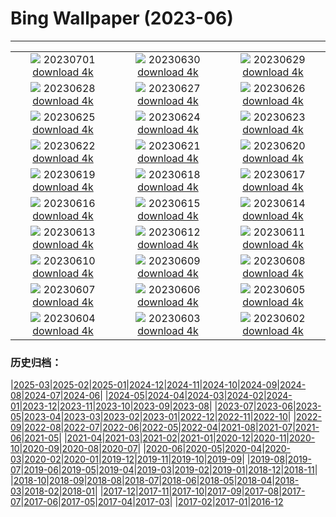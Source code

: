 # Bing Wallpaper (2023-06)
**************
| | | |
| :----: | :----: | :----: |
| ![](https://www.bing.com/th?id=OHR.PelotonPont_EN-IN5341162153_1920x1080.jpg) 20230701 [download 4k](https://www.bing.com/th?id=OHR.PelotonPont_EN-IN5341162153_UHD.jpg) | ![](https://www.bing.com/th?id=OHR.ClamBears_EN-IN4861399396_1920x1080.jpg) 20230630 [download 4k](https://www.bing.com/th?id=OHR.ClamBears_EN-IN4861399396_UHD.jpg) | ![](https://www.bing.com/th?id=OHR.BanyakIslands_EN-IN2988100966_1920x1080.jpg) 20230629 [download 4k](https://www.bing.com/th?id=OHR.BanyakIslands_EN-IN2988100966_UHD.jpg) |
| ![](https://www.bing.com/th?id=OHR.PrideIceland_EN-IN5792435415_1920x1080.jpg) 20230628 [download 4k](https://www.bing.com/th?id=OHR.PrideIceland_EN-IN5792435415_UHD.jpg) | ![](https://www.bing.com/th?id=OHR.SedonaSunset_EN-IN2362422575_1920x1080.jpg) 20230627 [download 4k](https://www.bing.com/th?id=OHR.SedonaSunset_EN-IN2362422575_UHD.jpg) | ![](https://www.bing.com/th?id=OHR.VillandryGarden_EN-IN2148497379_1920x1080.jpg) 20230626 [download 4k](https://www.bing.com/th?id=OHR.VillandryGarden_EN-IN2148497379_UHD.jpg) |
| ![](https://www.bing.com/th?id=OHR.PetraTreasury_EN-IN1889012799_1920x1080.jpg) 20230625 [download 4k](https://www.bing.com/th?id=OHR.PetraTreasury_EN-IN1889012799_UHD.jpg) | ![](https://www.bing.com/th?id=OHR.NhaTrang_EN-IN1083266975_1920x1080.jpg) 20230624 [download 4k](https://www.bing.com/th?id=OHR.NhaTrang_EN-IN1083266975_UHD.jpg) | ![](https://www.bing.com/th?id=OHR.PollinatorMonarch_EN-IN1369719047_1920x1080.jpg) 20230623 [download 4k](https://www.bing.com/th?id=OHR.PollinatorMonarch_EN-IN1369719047_UHD.jpg) |
| ![](https://www.bing.com/th?id=OHR.PeruAmazon_EN-IN1074414647_1920x1080.jpg) 20230622 [download 4k](https://www.bing.com/th?id=OHR.PeruAmazon_EN-IN1074414647_UHD.jpg) | ![](https://www.bing.com/th?id=OHR.StonehengeSalisbury_EN-IN0612027189_1920x1080.jpg) 20230621 [download 4k](https://www.bing.com/th?id=OHR.StonehengeSalisbury_EN-IN0612027189_UHD.jpg) | ![](https://www.bing.com/th?id=OHR.EagleTree_EN-IN0366789941_1920x1080.jpg) 20230620 [download 4k](https://www.bing.com/th?id=OHR.EagleTree_EN-IN0366789941_UHD.jpg) |
| ![](https://www.bing.com/th?id=OHR.Fawn_EN-IN9693465927_1920x1080.jpg) 20230619 [download 4k](https://www.bing.com/th?id=OHR.Fawn_EN-IN9693465927_UHD.jpg) | ![](https://www.bing.com/th?id=OHR.TernFather_EN-IN9272382806_1920x1080.jpg) 20230618 [download 4k](https://www.bing.com/th?id=OHR.TernFather_EN-IN9272382806_UHD.jpg) | ![](https://www.bing.com/th?id=OHR.HampiTemple_EN-IN8875081235_1920x1080.jpg) 20230617 [download 4k](https://www.bing.com/th?id=OHR.HampiTemple_EN-IN8875081235_UHD.jpg) |
| ![](https://www.bing.com/th?id=OHR.HawksbillTurtle_EN-IN7548105542_1920x1080.jpg) 20230616 [download 4k](https://www.bing.com/th?id=OHR.HawksbillTurtle_EN-IN7548105542_UHD.jpg) | ![](https://www.bing.com/th?id=OHR.SmokyFireflies_EN-IN9684375763_1920x1080.jpg) 20230615 [download 4k](https://www.bing.com/th?id=OHR.SmokyFireflies_EN-IN9684375763_UHD.jpg) | ![](https://www.bing.com/th?id=OHR.RuralPunjab_EN-IN7128242068_1920x1080.jpg) 20230614 [download 4k](https://www.bing.com/th?id=OHR.RuralPunjab_EN-IN7128242068_UHD.jpg) |
| ![](https://www.bing.com/th?id=OHR.OkefenokeeSwamp_EN-IN7944133748_1920x1080.jpg) 20230613 [download 4k](https://www.bing.com/th?id=OHR.OkefenokeeSwamp_EN-IN7944133748_UHD.jpg) | ![](https://www.bing.com/th?id=OHR.BigBendAnniv_EN-IN7544797420_1920x1080.jpg) 20230612 [download 4k](https://www.bing.com/th?id=OHR.BigBendAnniv_EN-IN7544797420_UHD.jpg) | ![](https://www.bing.com/th?id=OHR.GoliathHeron_EN-IN6224848053_1920x1080.jpg) 20230611 [download 4k](https://www.bing.com/th?id=OHR.GoliathHeron_EN-IN6224848053_UHD.jpg) |
| ![](https://www.bing.com/th?id=OHR.PortugalDay_EN-IN6850945985_1920x1080.jpg) 20230610 [download 4k](https://www.bing.com/th?id=OHR.PortugalDay_EN-IN6850945985_UHD.jpg) | ![](https://www.bing.com/th?id=OHR.BalloonsTurkey_EN-IN6602237514_1920x1080.jpg) 20230609 [download 4k](https://www.bing.com/th?id=OHR.BalloonsTurkey_EN-IN6602237514_UHD.jpg) | ![](https://www.bing.com/th?id=OHR.PlayfulHumpback_EN-IN6301739594_1920x1080.jpg) 20230608 [download 4k](https://www.bing.com/th?id=OHR.PlayfulHumpback_EN-IN6301739594_UHD.jpg) |
| ![](https://www.bing.com/th?id=OHR.ChacoCulture_EN-IN0995684287_1920x1080.jpg) 20230607 [download 4k](https://www.bing.com/th?id=OHR.ChacoCulture_EN-IN0995684287_UHD.jpg) | ![](https://www.bing.com/th?id=OHR.CliffsEtretat_EN-IN0698688174_1920x1080.jpg) 20230606 [download 4k](https://www.bing.com/th?id=OHR.CliffsEtretat_EN-IN0698688174_UHD.jpg) | ![](https://www.bing.com/th?id=OHR.PlasticParrotfish_EN-IN0453340959_1920x1080.jpg) 20230605 [download 4k](https://www.bing.com/th?id=OHR.PlasticParrotfish_EN-IN0453340959_UHD.jpg) |
| ![](https://www.bing.com/th?id=OHR.MauiBeach_EN-IN0196472229_1920x1080.jpg) 20230604 [download 4k](https://www.bing.com/th?id=OHR.MauiBeach_EN-IN0196472229_UHD.jpg) | ![](https://www.bing.com/th?id=OHR.SouthKaibabTrail_EN-IN9914136510_1920x1080.jpg) 20230603 [download 4k](https://www.bing.com/th?id=OHR.SouthKaibabTrail_EN-IN9914136510_UHD.jpg) | ![](https://www.bing.com/th?id=OHR.TelenganaDay_EN-IN9741280835_1920x1080.jpg) 20230602 [download 4k](https://www.bing.com/th?id=OHR.TelenganaDay_EN-IN9741280835_UHD.jpg) |

### 历史归档：

|[2025-03](2025-03/2025-03.md)|[2025-02](2025-02/2025-02.md)|[2025-01](2025-01/2025-01.md)|[2024-12](2024-12/2024-12.md)|[2024-11](2024-11/2024-11.md)|[2024-10](2024-10/2024-10.md)|[2024-09](2024-09/2024-09.md)|[2024-08](2024-08/2024-08.md)|[2024-07](2024-07/2024-07.md)|[2024-06](2024-06/2024-06.md)|
|[2024-05](2024-05/2024-05.md)|[2024-04](2024-04/2024-04.md)|[2024-03](2024-03/2024-03.md)|[2024-02](2024-02/2024-02.md)|[2024-01](2024-01/2024-01.md)|[2023-12](2023-12/2023-12.md)|[2023-11](2023-11/2023-11.md)|[2023-10](2023-10/2023-10.md)|[2023-09](2023-09/2023-09.md)|[2023-08](2023-08/2023-08.md)|
|[2023-07](2023-07/2023-07.md)|[2023-06](2023-06/2023-06.md)|[2023-05](2023-05/2023-05.md)|[2023-04](2023-04/2023-04.md)|[2023-03](2023-03/2023-03.md)|[2023-02](2023-02/2023-02.md)|[2023-01](2023-01/2023-01.md)|[2022-12](2022-12/2022-12.md)|[2022-11](2022-11/2022-11.md)|[2022-10](2022-10/2022-10.md)|
|[2022-09](2022-09/2022-09.md)|[2022-08](2022-08/2022-08.md)|[2022-07](2022-07/2022-07.md)|[2022-06](2022-06/2022-06.md)|[2022-05](2022-05/2022-05.md)|[2022-04](2022-04/2022-04.md)|[2021-08](2021-08/2021-08.md)|[2021-07](2021-07/2021-07.md)|[2021-06](2021-06/2021-06.md)|[2021-05](2021-05/2021-05.md)|
|[2021-04](2021-04/2021-04.md)|[2021-03](2021-03/2021-03.md)|[2021-02](2021-02/2021-02.md)|[2021-01](2021-01/2021-01.md)|[2020-12](2020-12/2020-12.md)|[2020-11](2020-11/2020-11.md)|[2020-10](2020-10/2020-10.md)|[2020-09](2020-09/2020-09.md)|[2020-08](2020-08/2020-08.md)|[2020-07](2020-07/2020-07.md)|
|[2020-06](2020-06/2020-06.md)|[2020-05](2020-05/2020-05.md)|[2020-04](2020-04/2020-04.md)|[2020-03](2020-03/2020-03.md)|[2020-02](2020-02/2020-02.md)|[2020-01](2020-01/2020-01.md)|[2019-12](2019-12/2019-12.md)|[2019-11](2019-11/2019-11.md)|[2019-10](2019-10/2019-10.md)|[2019-09](2019-09/2019-09.md)|
|[2019-08](2019-08/2019-08.md)|[2019-07](2019-07/2019-07.md)|[2019-06](2019-06/2019-06.md)|[2019-05](2019-05/2019-05.md)|[2019-04](2019-04/2019-04.md)|[2019-03](2019-03/2019-03.md)|[2019-02](2019-02/2019-02.md)|[2019-01](2019-01/2019-01.md)|[2018-12](2018-12/2018-12.md)|[2018-11](2018-11/2018-11.md)|
|[2018-10](2018-10/2018-10.md)|[2018-09](2018-09/2018-09.md)|[2018-08](2018-08/2018-08.md)|[2018-07](2018-07/2018-07.md)|[2018-06](2018-06/2018-06.md)|[2018-05](2018-05/2018-05.md)|[2018-04](2018-04/2018-04.md)|[2018-03](2018-03/2018-03.md)|[2018-02](2018-02/2018-02.md)|[2018-01](2018-01/2018-01.md)|
|[2017-12](2017-12/2017-12.md)|[2017-11](2017-11/2017-11.md)|[2017-10](2017-10/2017-10.md)|[2017-09](2017-09/2017-09.md)|[2017-08](2017-08/2017-08.md)|[2017-07](2017-07/2017-07.md)|[2017-06](2017-06/2017-06.md)|[2017-05](2017-05/2017-05.md)|[2017-04](2017-04/2017-04.md)|[2017-03](2017-03/2017-03.md)|
|[2017-02](2017-02/2017-02.md)|[2017-01](2017-01/2017-01.md)|[2016-12](2016-12/2016-12.md)